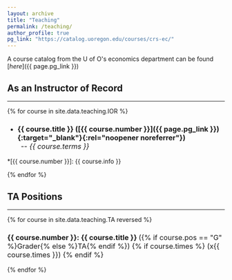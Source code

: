 ```yaml
---
layout: archive
title: "Teaching"
permalink: /teaching/
author_profile: true
pg_link: "https://catalog.uoregon.edu/courses/crs-ec/"
---
```


A course catalog from the U of O's economics department can be found [_here_]({{ page.pg_link }})

## As an Instructor of Record

---

{% for course in site.data.teaching.IOR %} 
   - ### {{ course.title }} ([{{ course.number }}]({{ page.pg_link }}){:target="_blank"}{:rel="noopener noreferrer"}) <br> &nbsp;&nbsp;<span class = "small" style="font-weight: normal;">\-- _{{ course.terms }}_ </span>

*[{{ course.number }}]: {{ course.info }}

{% endfor %}

## TA Positions

---

{% for course in site.data.teaching.TA reversed %}
### {{ course.number }}: {{ course.title }} <span style="font-weight: normal">({% if course.pos == "G" %}Grader{% else %}TA{% endif %}) {% if course.times %} (x{{ course.times }}) {% endif %} </span>
{% endfor %}